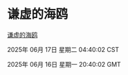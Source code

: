# 谦虚的海鸥
[谦虚的海鸥](http://219.139.198.189:56308/qxdho/course/base/hotlink/index.php)

2025年 06月 17日 星期二 04:40:02 CST

2025年 06月 16日 星期一 20:40:02 GMT
